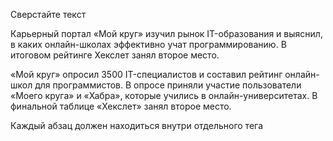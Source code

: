 Сверстайте текст

<div class="hexlet-basics-example my-3 bg-light font-monospace">
  <p>Карьерный портал «Мой круг» изучил рынок IT-образования и выяснил, в каких онлайн-школах эффективно учат программированию. В итоговом рейтинге Хекслет занял второе место.</p>

  <p class="m-0">«Мой круг» опросил 3500 IT-специалистов и составил рейтинг онлайн-школ для программистов. В опросе приняли участие пользователи «Моего круга» и «Хабра», которые учились в онлайн-университетах. В финальной таблице «Хекслет» занял второе место.</p>
</div>

Каждый абзац должен находиться внутри отдельного тега

